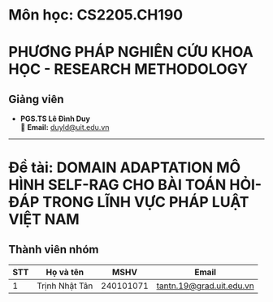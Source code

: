 # **Môn học: CS2205.CH190**
# **PHƯƠNG PHÁP NGHIÊN CỨU KHOA HỌC - RESEARCH METHODOLOGY**
## **Giảng viên**
- **PGS.TS Lê Đình Duy**  
  📧 **Email:** [duyld@uit.edu.vn](mailto:duyld@uit.edu.vn)
---
# **Đề tài: DOMAIN ADAPTATION MÔ HÌNH SELF-RAG CHO BÀI TOÁN HỎI-ĐÁP TRONG LĨNH VỰC PHÁP LUẬT VIỆT NAM**

## **Thành viên nhóm**
| **STT**       | **Họ và tên**         | **MSHV**                    | **Email**                    |
|---------------------|----------------------|------------------------------|------------------------------|
| 1 | Trịnh Nhật Tân | 240101071 | [tantn.19@grad.uit.edu.vn](mailto:tantn.19@grad.uit.edu.vn) |
